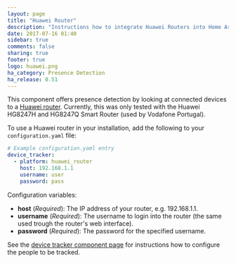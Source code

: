```yaml
---
layout: page
title: "Huawei Router"
description: "Instructions how to integrate Huawei Routers into Home Assistant."
date: 2017-07-16 01:40
sidebar: true
comments: false
sharing: true
footer: true
logo: huawei.png
ha_category: Presence Detection
ha_release: 0.51
---
```


This component offers presence detection by looking at connected devices to a [Huawei router](http://m.huawei.com/enmobile/enterprise/products/network/access/pon-one/hw-371813.htm).
Currently, this was only tested with the Huawei HG8247H and HG8247Q Smart Router (used by Vodafone Portugal).

To use a Huawei router in your installation, add the following to your `configuration.yaml` file:

```yaml
# Example configuration.yaml entry
device_tracker:
  - platform: huawei_router
    host: 192.168.1.1
    username: user
    password: pass
```

Configuration variables:

- **host** (*Required*): The IP address of your router, e.g. 192.168.1.1.
- **username** (*Required*): The username to login into the router (the same used trough the router's web interface).
- **password** (*Required*): The password for the specified username.


See the [device tracker component page](/components/device_tracker/) for instructions how to configure the people to be tracked.
